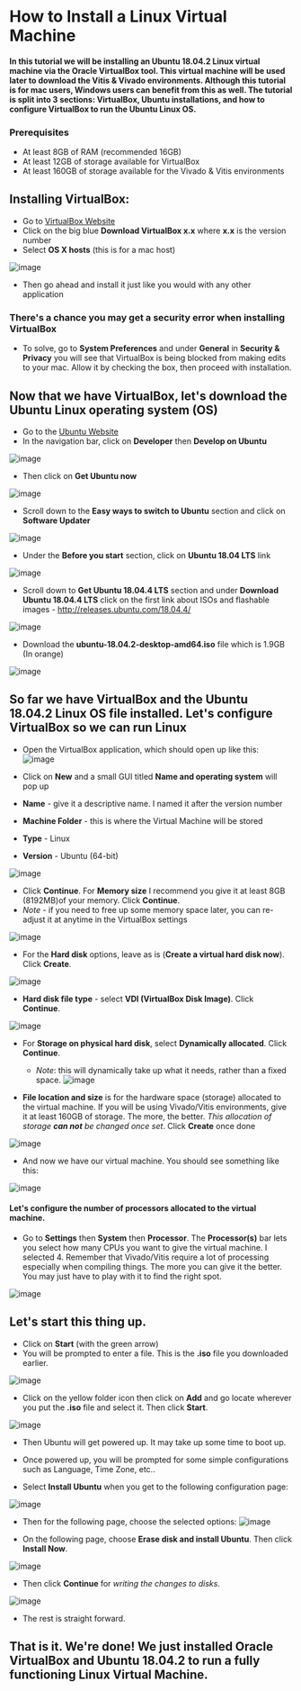 
# How to Install a Linux Virtual Machine 
#### In this tutorial we will be installing an Ubuntu 18.04.2 Linux virtual machine via the Oracle VirtualBox tool. This virtual machine will be used later to download the Vitis & Vivado environments. Although this tutorial is for mac users, Windows users can benefit from this as well. The tutorial is split into 3 sections: VirtualBox, Ubuntu installations, and how to configure VirtualBox to run the Ubuntu Linux OS.

### Prerequisites
* At least 8GB of RAM (recommended 16GB)
* At least 12GB of storage available for VirtualBox
* At least 160GB of storage available for the Vivado & Vitis environments


## Installing VirtualBox:
* Go to [VirtualBox Website](https://www.virtualbox.org/)
* Click on the big blue **Download VirtualBox x.x** where **x.x** is the version number
* Select **OS X hosts** (this is for a mac host)

![image](https://user-images.githubusercontent.com/49121005/109451227-97389580-7a12-11eb-90b2-05fa507061fc.png)


* Then go ahead and install it just like you would with any other application


### There's a chance you may get a security error when installing VirtualBox
  * To solve, go to **System Preferences** and under **General** in **Security & Privacy** you will see that VirtualBox is being blocked from making edits to your  mac. Allow it by checking the box, then proceed with installation.



## Now that we have VirtualBox, let's download the Ubuntu Linux operating system (OS)
* Go to the [Ubuntu Website](https://ubuntu.com/)
* In the navigation bar, click on **Developer** then **Develop on Ubuntu**

![image](https://user-images.githubusercontent.com/49121005/109452930-6b1f1380-7a16-11eb-882a-e174d46e9fb3.png)

* Then click on **Get Ubuntu now**

![image](https://user-images.githubusercontent.com/49121005/109453018-a4f01a00-7a16-11eb-9d14-8489adc99f31.png)

* Scroll down to the **Easy ways to switch to Ubuntu** section and click on **Software Updater**

![image](https://user-images.githubusercontent.com/49121005/109454351-a96a0200-7a19-11eb-9c6e-770c7d4fd75f.png)

* Under the **Before you start** section, click on **Ubuntu 18.04 LTS** link

![image](https://user-images.githubusercontent.com/49121005/109454575-24cbb380-7a1a-11eb-853b-4e18b9f32045.png)

* Scroll down to **Get Ubuntu 18.04.4 LTS** section and under **Download Ubuntu 18.04.4 LTS** click on the first link about ISOs and flashable images - http://releases.ubuntu.com/18.04.4/

![image](https://user-images.githubusercontent.com/49121005/109455027-47120100-7a1b-11eb-8e30-7436ffc86f97.png)

* Download the **ubuntu-18.04.2-desktop-amd64.iso** file which is 1.9GB (In orange)

![image](https://user-images.githubusercontent.com/49121005/109455410-2c8c5780-7a1c-11eb-915f-8d15d1d6e950.png)



## So far we have VirtualBox and the Ubuntu 18.04.2 Linux OS file installed. Let's configure VirtualBox so we can run Linux

* Open the VirtualBox application, which should open up like this:
![image](https://user-images.githubusercontent.com/49121005/109455782-f7343980-7a1c-11eb-9453-4233420c1bfa.png)

* Click on **New** and a small GUI titled **Name and operating system** will pop up
 * **Name** - give it a descriptive name. I named it after the version number
 * **Machine Folder** - this is where the Virtual Machine will be stored
 * **Type** - Linux
 * **Version** - Ubuntu (64-bit)
 
![image](https://user-images.githubusercontent.com/49121005/109456021-89d4d880-7a1d-11eb-9565-d2a9301eb87c.png)

* Click **Continue**. For **Memory size** I recommend you give it at least 8GB (8192MB)of your memory. Click **Continue**.
 * *Note* - if you need to free up some memory space later, you can re-adjust it at anytime in the VirtualBox settings

![image](https://user-images.githubusercontent.com/49121005/109456783-28156e00-7a1f-11eb-92ea-7b5d502b673e.png)

* For the **Hard disk** options, leave as is (**Create a virtual hard disk now**). Click **Create**.

![image](https://user-images.githubusercontent.com/49121005/109456902-6743bf00-7a1f-11eb-9cd6-ff95e91fcc65.png)

* **Hard disk file type** - select **VDI (VirtualBox Disk Image)**. Click **Continue**.

![image](https://user-images.githubusercontent.com/49121005/109457333-4b8ce880-7a20-11eb-9377-6adcb698e29c.png)

* For **Storage on physical hard disk**, select **Dynamically allocated**. Click **Continue**.
  * *Note*: this will dynamically take up what it needs, rather than a fixed space.
![image](https://user-images.githubusercontent.com/49121005/109457936-73c91700-7a21-11eb-9d76-cd7143a60a05.png)


* **File location and size** is for the hardware space (storage) allocated to the virtual machine. If you will be using Vivado/Vitis environments, give it at least 160GB of storage. The more, the better. *This allocation of storage **can not** be changed once set*. Click **Create** once done

![image](https://user-images.githubusercontent.com/49121005/109457827-3b293d80-7a21-11eb-9435-8250b0237454.png)

* And now we have our virtual machine. You should see something like this:
 
![image](https://user-images.githubusercontent.com/49121005/109458639-cbb44d80-7a22-11eb-844a-fe7bc4415d2e.png)

#### Let's configure the number of processors allocated to the virtual machine. 
* Go to **Settings** then **System** then **Processor**. The **Processor(s)** bar lets you select how many CPUs you want to give the virtual machine. I selected 4. Remember that Vivado/Vitis require a lot of processing especially when compiling things. The more you can give it the better. You may just have to play with it to find the right spot.

![image](https://user-images.githubusercontent.com/49121005/109458986-82183280-7a23-11eb-9d52-c0c4685d2573.png)

## Let's start this thing up.
* Click on **Start** (with the green arrow)
* You will be prompted to enter a file. This is the **.iso** file you downloaded earlier.

![image](https://user-images.githubusercontent.com/49121005/109459362-3e71f880-7a24-11eb-87e3-e409c2fa6247.png)

* Click on the yellow folder icon then click on **Add** and go locate wherever you put the **.iso** file and select it. Then click **Start**. 

![image](https://user-images.githubusercontent.com/49121005/109459562-a3c5e980-7a24-11eb-96e9-bd9666451aa7.png)

* Then Ubuntu will get powered up. It may take up some time to boot up.
* Once powered up, you will be prompted for some simple configurations such as Language, Time Zone, etc..

* Select **Install Ubuntu** when you get to the following configuration page:

![image](https://user-images.githubusercontent.com/49121005/109459863-38304c00-7a25-11eb-956e-ab26973a7b3d.png)

* Then for the following page, choose the selected options:
![image](https://user-images.githubusercontent.com/49121005/109460041-9eb56a00-7a25-11eb-98b0-4ac6f8926bd3.png)

* On the following page, choose **Erase disk and install Ubuntu**. Then click **Install Now**.

![image](https://user-images.githubusercontent.com/49121005/109460159-c99fbe00-7a25-11eb-8f25-9e4bdbd27884.png)

* Then click **Continue** for *writing the changes to disks*.

![image](https://user-images.githubusercontent.com/49121005/109460639-86921a80-7a26-11eb-89d3-46ed4dc81c5e.png)


* The rest is straight forward.

## That is it. We're done! We just installed Oracle VirtualBox and Ubuntu 18.04.2 to run a fully functioning Linux Virtual Machine.
